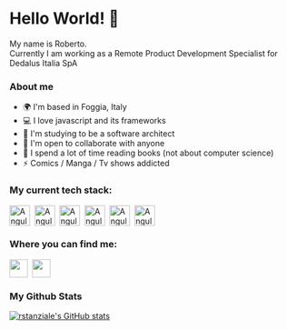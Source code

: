 # Hello World! 👋

My name is Roberto.<br>Currently I am working as a Remote Product Development Specialist for Dedalus Italia SpA

### About me

* 🌍 I'm based in Foggia, Italy
* 💻 I love javascript and its frameworks
* 🧠 I'm studying to be a software architect
* 🤝 I'm open to collaborate with anyone
* 📖 I spend a lot of time reading books (not about computer science)
* ⚡ Comics / Manga / Tv shows addicted


### My current tech stack:

<p style="display: flex;gap: 0.5rem;">
<a href="https://kotlinlang.org/" target="_blank" rel="noreferrer"><img src="https://raw.githubusercontent.com/danielcranney/readme-generator/main/public/icons/skills/angularjs-colored.svg" width="36" height="36" alt="Angular" /></a>
<a href="https://kotlinlang.org/" target="_blank" rel="noreferrer"><img src="https://raw.githubusercontent.com/danielcranney/readme-generator/main/public/icons/skills/typescript-colored.svg" width="36" height="36" alt="Angular" /></a>
<a href="https://kotlinlang.org/" target="_blank" rel="noreferrer"><img src="https://raw.githubusercontent.com/danielcranney/readme-generator/main/public/icons/skills/bootstrap-colored.svg" width="36" height="36" alt="Angular" /></a>
<a href="https://kotlinlang.org/" target="_blank" rel="noreferrer"><img src="https://raw.githubusercontent.com/danielcranney/readme-generator/main/public/icons/skills/java-colored.svg" width="36" height="36" alt="Angular" /></a>
<a href="https://kotlinlang.org/" target="_blank" rel="noreferrer"><img src="https://raw.githubusercontent.com/danielcranney/readme-generator/main/public/icons/skills/nodejs-colored.svg" width="36" height="36" alt="Angular" /></a>
<a href="https://kotlinlang.org/" target="_blank" rel="noreferrer"><img src="https://raw.githubusercontent.com/danielcranney/readme-generator/main/public/icons/skills/mongodb-colored.svg" width="36" height="36" alt="Angular" /></a>
</p>

### Where you can find me:

<p style="display: flex;gap: 0.5rem;">
<a href="https://www.linkedin.com/in/roberto-stanziale/" target="_blank" rel="noreferrer"><img src="https://raw.githubusercontent.com/danielcranney/readme-generator/main/public/icons/socials/linkedin.svg" width="32" height="32" /></a>
<a href="https://www.github.com/rstanziale" target="_blank" rel="noreferrer"><img src="https://raw.githubusercontent.com/danielcranney/readme-generator/main/public/icons/socials/github.svg" width="32" height="32" /></a>
</p>

### My Github Stats

<a href="http://www.github.com/rstanziale">
<img src="https://github-readme-stats.vercel.app/api?username=rstanziale&show_icons=true&hide=&count_private=true&title_color=F6D7A7&text_color=C8E3D4&icon_color=C8E3D4&bg_color=87AAAA&hide_border=true&show_icons=true" alt="rstanziale's GitHub stats" />
</a>
